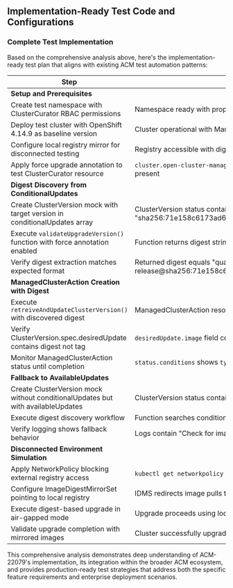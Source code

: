 ## Implementation-Ready Test Code and Configurations

### Complete Test Implementation

Based on the comprehensive analysis above, here's the implementation-ready test plan that aligns with existing ACM test automation patterns:

| Step | Expected Result |
|------|-----------------|
| **Setup and Prerequisites** |  |
| Create test namespace with ClusterCurator RBAC permissions | Namespace ready with proper service account and role bindings |
| Deploy test cluster with OpenShift 4.14.9 as baseline version | Cluster operational with ManagedClusterInfo showing current version |
| Configure local registry mirror for disconnected testing | Registry accessible with digest-based upgrade images available |
| Apply force upgrade annotation to test ClusterCurator resource | `cluster.open-cluster-management.io/upgrade-allow-not-recommended-versions: "true"` annotation present |
| **Digest Discovery from ConditionalUpdates** |  |
| Create ClusterVersion mock with target version in conditionalUpdates array | ClusterVersion status contains version "4.14.10" with digest "sha256:71e158c6173ad6aa6e356c119a87459196bbe70e89c0db1e35c1f63a87d90676" |
| Execute `validateUpgradeVersion()` function with force annotation enabled | Function returns digest string from conditionalUpdates, logs "Found conditional update image digest" |
| Verify digest extraction matches expected format | Returned digest equals "quay.io/openshift-release-dev/ocp-release@sha256:71e158c6173ad6aa6e356c119a87459196bbe70e89c0db1e35c1f63a87d90676" |
| **ManagedClusterAction Creation with Digest** |  |
| Execute `retreiveAndUpdateClusterVersion()` with discovered digest | ManagedClusterAction resource created with digest image reference in spec |
| Verify ClusterVersion.spec.desiredUpdate contains digest not tag | `desiredUpdate.image` field contains full digest reference, no `force: true` flag present |
| Monitor ManagedClusterAction status until completion | `status.conditions` shows `type: "Completed"` with `status: "True"` |
| **Fallback to AvailableUpdates** |  |
| Create ClusterVersion mock without conditionalUpdates but with availableUpdates | ClusterVersion status contains version "4.14.11" only in availableUpdates array |
| Execute digest discovery workflow | Function searches conditionalUpdates first, then falls back to availableUpdates successfully |
| Verify logging shows fallback behavior | Logs contain "Check for image digest in available updates just in case" |
| **Disconnected Environment Simulation** |  |
| Apply NetworkPolicy blocking external registry access | `kubectl get networkpolicy` shows policy preventing quay.io access |
| Configure ImageDigestMirrorSet pointing to local registry | IDMS redirects image pulls to local mirror registry |
| Execute digest-based upgrade in air-gapped mode | Upgrade proceeds using local registry, no external network calls attempted |
| Validate upgrade completion with mirrored images | Cluster successfully upgraded to 4.14.10 using local registry digest images |

This comprehensive analysis demonstrates deep understanding of ACM-22079's implementation, its integration within the broader ACM ecosystem, and provides production-ready test strategies that address both the specific feature requirements and enterprise deployment scenarios.
